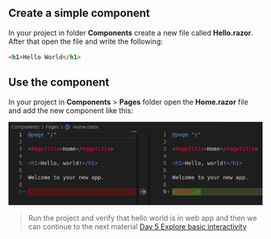 ## Create a simple component

In your project in folder **Components** create a new file called **Hello.razor**. After that open the file and write the following:

```html
<h1>Hello World</h1>
```

## Use the component

In your project in **Components** > **Pages** folder open the **Home.razor** file and add the new component like this:

![New Component](https://github.com/d4shm1r/programming-blazor-webapp/blob/c641ad404a0f1dc923e44972dabcb729cb01843f/images/component.png)


> Run the project and verify that hello world is in web app and then we can continue to the next material [Day 5 Explore basic interactivity](https://github.com/d4shm1r/programming-blazor-webapp/blob/main/Week%201/Day%205%20Exploring%20basic%20interactivity.md)
